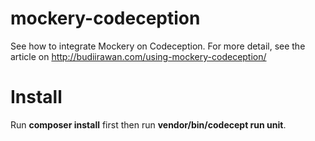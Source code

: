 mockery-codeception
===================

See how to integrate Mockery on Codeception. For more detail, see the article on http://budiirawan.com/using-mockery-codeception/

Install
===================
Run **composer install** first then run **vendor/bin/codecept run unit**. 
